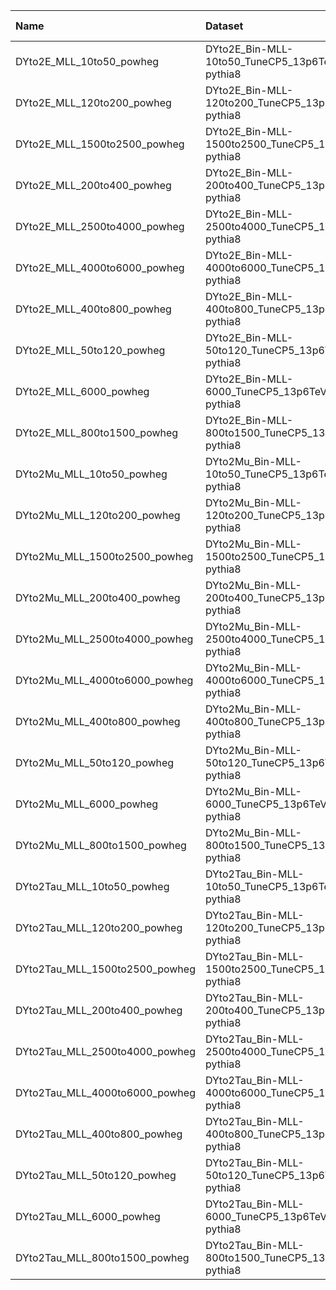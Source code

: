 | Name                           | Dataset                                                    | Root Status                      | NanoV15 Status                       | Chained Request                                                                                                                                                                                                         | RunIII2024Summer24 Root Request     |
|:-------------------------------|:-----------------------------------------------------------|:---------------------------------|:-------------------------------------|:------------------------------------------------------------------------------------------------------------------------------------------------------------------------------------------------------------------------|:------------------------------------|
| DYto2E_MLL_10to50_powheg       | DYto2E_Bin-MLL-10to50_TuneCP5_13p6TeV_powheg-pythia8       | $${\color{green}\textbf{DONE}}$$ | $${\color{green}\textbf{DONE}}$$     | [here](https://cms-pdmv-prod.web.cern.ch/mcm/requests?page=0&member_of_chain=GEN-chain_RunIII2024Summer24wmLHEGS_flowRunIII2024Summer24DRPremix_flowRunIII2024Summer24MiniAODv6_flowRunIII2024Summer24NanoAODv15-00018) | GEN-RunIII2024Summer24wmLHEGS-00017 |
| DYto2E_MLL_120to200_powheg     | DYto2E_Bin-MLL-120to200_TuneCP5_13p6TeV_powheg-pythia8     | $${\color{green}\textbf{DONE}}$$ | $${\color{green}\textbf{DONE}}$$     | [here](https://cms-pdmv-prod.web.cern.ch/mcm/requests?page=0&member_of_chain=GEN-chain_RunIII2024Summer24wmLHEGS_flowRunIII2024Summer24DRPremix_flowRunIII2024Summer24MiniAODv6_flowRunIII2024Summer24NanoAODv15-00026) | GEN-RunIII2024Summer24wmLHEGS-00025 |
| DYto2E_MLL_1500to2500_powheg   | DYto2E_Bin-MLL-1500to2500_TuneCP5_13p6TeV_powheg-pythia8   | $${\color{green}\textbf{DONE}}$$ | $${\color{green}\textbf{DONE}}$$     | [here](https://cms-pdmv-prod.web.cern.ch/mcm/requests?page=0&member_of_chain=GEN-chain_RunIII2024Summer24wmLHEGS_flowRunIII2024Summer24DRPremix_flowRunIII2024Summer24MiniAODv6_flowRunIII2024Summer24NanoAODv15-00022) | GEN-RunIII2024Summer24wmLHEGS-00021 |
| DYto2E_MLL_200to400_powheg     | DYto2E_Bin-MLL-200to400_TuneCP5_13p6TeV_powheg-pythia8     | $${\color{green}\textbf{DONE}}$$ | $${\color{green}\textbf{DONE}}$$     | [here](https://cms-pdmv-prod.web.cern.ch/mcm/requests?page=0&member_of_chain=GEN-chain_RunIII2024Summer24wmLHEGS_flowRunIII2024Summer24DRPremix_flowRunIII2024Summer24MiniAODv6_flowRunIII2024Summer24NanoAODv15-00027) | GEN-RunIII2024Summer24wmLHEGS-00026 |
| DYto2E_MLL_2500to4000_powheg   | DYto2E_Bin-MLL-2500to4000_TuneCP5_13p6TeV_powheg-pythia8   | $${\color{green}\textbf{DONE}}$$ | $${\color{green}\textbf{DONE}}$$     | [here](https://cms-pdmv-prod.web.cern.ch/mcm/requests?page=0&member_of_chain=GEN-chain_RunIII2024Summer24wmLHEGS_flowRunIII2024Summer24DRPremix_flowRunIII2024Summer24MiniAODv6_flowRunIII2024Summer24NanoAODv15-00023) | GEN-RunIII2024Summer24wmLHEGS-00022 |
| DYto2E_MLL_4000to6000_powheg   | DYto2E_Bin-MLL-4000to6000_TuneCP5_13p6TeV_powheg-pythia8   | $${\color{green}\textbf{DONE}}$$ | $${\color{green}\textbf{DONE}}$$     | [here](https://cms-pdmv-prod.web.cern.ch/mcm/requests?page=0&member_of_chain=GEN-chain_RunIII2024Summer24wmLHEGS_flowRunIII2024Summer24DRPremix_flowRunIII2024Summer24MiniAODv6_flowRunIII2024Summer24NanoAODv15-00024) | GEN-RunIII2024Summer24wmLHEGS-00023 |
| DYto2E_MLL_400to800_powheg     | DYto2E_Bin-MLL-400to800_TuneCP5_13p6TeV_powheg-pythia8     | $${\color{green}\textbf{DONE}}$$ | $${\color{green}\textbf{DONE}}$$     | [here](https://cms-pdmv-prod.web.cern.ch/mcm/requests?page=0&member_of_chain=GEN-chain_RunIII2024Summer24wmLHEGS_flowRunIII2024Summer24DRPremix_flowRunIII2024Summer24MiniAODv6_flowRunIII2024Summer24NanoAODv15-00020) | GEN-RunIII2024Summer24wmLHEGS-00019 |
| DYto2E_MLL_50to120_powheg      | DYto2E_Bin-MLL-50to120_TuneCP5_13p6TeV_powheg-pythia8      | $${\color{green}\textbf{DONE}}$$ | $${\color{green}\textbf{DONE}}$$     | [here](https://cms-pdmv-prod.web.cern.ch/mcm/requests?page=0&member_of_chain=GEN-chain_RunIII2024Summer24wmLHEGS_flowRunIII2024Summer24DRPremix_flowRunIII2024Summer24MiniAODv6_flowRunIII2024Summer24NanoAODv15-00019) | GEN-RunIII2024Summer24wmLHEGS-00018 |
| DYto2E_MLL_6000_powheg         | DYto2E_Bin-MLL-6000_TuneCP5_13p6TeV_powheg-pythia8         | $${\color{green}\textbf{DONE}}$$ | $${\color{green}\textbf{DONE}}$$     | [here](https://cms-pdmv-prod.web.cern.ch/mcm/requests?page=0&member_of_chain=GEN-chain_RunIII2024Summer24wmLHEGS_flowRunIII2024Summer24DRPremix_flowRunIII2024Summer24MiniAODv6_flowRunIII2024Summer24NanoAODv15-00025) | GEN-RunIII2024Summer24wmLHEGS-00024 |
| DYto2E_MLL_800to1500_powheg    | DYto2E_Bin-MLL-800to1500_TuneCP5_13p6TeV_powheg-pythia8    | $${\color{green}\textbf{DONE}}$$ | $${\color{green}\textbf{DONE}}$$     | [here](https://cms-pdmv-prod.web.cern.ch/mcm/requests?page=0&member_of_chain=GEN-chain_RunIII2024Summer24wmLHEGS_flowRunIII2024Summer24DRPremix_flowRunIII2024Summer24MiniAODv6_flowRunIII2024Summer24NanoAODv15-00021) | GEN-RunIII2024Summer24wmLHEGS-00020 |
| DYto2Mu_MLL_10to50_powheg      | DYto2Mu_Bin-MLL-10to50_TuneCP5_13p6TeV_powheg-pythia8      | $${\color{green}\textbf{DONE}}$$ | $${\color{green}\textbf{DONE}}$$     | [here](https://cms-pdmv-prod.web.cern.ch/mcm/requests?page=0&member_of_chain=GEN-chain_RunIII2024Summer24wmLHEGS_flowRunIII2024Summer24DRPremix_flowRunIII2024Summer24MiniAODv6_flowRunIII2024Summer24NanoAODv15-00013) | GEN-RunIII2024Summer24wmLHEGS-00012 |
| DYto2Mu_MLL_120to200_powheg    | DYto2Mu_Bin-MLL-120to200_TuneCP5_13p6TeV_powheg-pythia8    | $${\color{green}\textbf{DONE}}$$ | $${\color{green}\textbf{DONE}}$$     | [here](https://cms-pdmv-prod.web.cern.ch/mcm/requests?page=0&member_of_chain=GEN-chain_RunIII2024Summer24wmLHEGS_flowRunIII2024Summer24DRPremix_flowRunIII2024Summer24MiniAODv6_flowRunIII2024Summer24NanoAODv15-00008) | GEN-RunIII2024Summer24wmLHEGS-00007 |
| DYto2Mu_MLL_1500to2500_powheg  | DYto2Mu_Bin-MLL-1500to2500_TuneCP5_13p6TeV_powheg-pythia8  | $${\color{green}\textbf{DONE}}$$ | $${\color{green}\textbf{DONE}}$$     | [here](https://cms-pdmv-prod.web.cern.ch/mcm/requests?page=0&member_of_chain=GEN-chain_RunIII2024Summer24wmLHEGS_flowRunIII2024Summer24DRPremix_flowRunIII2024Summer24MiniAODv6_flowRunIII2024Summer24NanoAODv15-00015) | GEN-RunIII2024Summer24wmLHEGS-00014 |
| DYto2Mu_MLL_200to400_powheg    | DYto2Mu_Bin-MLL-200to400_TuneCP5_13p6TeV_powheg-pythia8    | $${\color{green}\textbf{DONE}}$$ | $${\color{green}\textbf{DONE}}$$     | [here](https://cms-pdmv-prod.web.cern.ch/mcm/requests?page=0&member_of_chain=GEN-chain_RunIII2024Summer24wmLHEGS_flowRunIII2024Summer24DRPremix_flowRunIII2024Summer24MiniAODv6_flowRunIII2024Summer24NanoAODv15-00009) | GEN-RunIII2024Summer24wmLHEGS-00008 |
| DYto2Mu_MLL_2500to4000_powheg  | DYto2Mu_Bin-MLL-2500to4000_TuneCP5_13p6TeV_powheg-pythia8  | $${\color{green}\textbf{DONE}}$$ | $${\color{green}\textbf{DONE}}$$     | [here](https://cms-pdmv-prod.web.cern.ch/mcm/requests?page=0&member_of_chain=GEN-chain_RunIII2024Summer24wmLHEGS_flowRunIII2024Summer24DRPremix_flowRunIII2024Summer24MiniAODv6_flowRunIII2024Summer24NanoAODv15-00016) | GEN-RunIII2024Summer24wmLHEGS-00015 |
| DYto2Mu_MLL_4000to6000_powheg  | DYto2Mu_Bin-MLL-4000to6000_TuneCP5_13p6TeV_powheg-pythia8  | $${\color{green}\textbf{DONE}}$$ | $${\color{green}\textbf{DONE}}$$     | [here](https://cms-pdmv-prod.web.cern.ch/mcm/requests?page=0&member_of_chain=GEN-chain_RunIII2024Summer24wmLHEGS_flowRunIII2024Summer24DRPremix_flowRunIII2024Summer24MiniAODv6_flowRunIII2024Summer24NanoAODv15-00012) | GEN-RunIII2024Summer24wmLHEGS-00011 |
| DYto2Mu_MLL_400to800_powheg    | DYto2Mu_Bin-MLL-400to800_TuneCP5_13p6TeV_powheg-pythia8    | $${\color{green}\textbf{DONE}}$$ | $${\color{green}\textbf{DONE}}$$     | [here](https://cms-pdmv-prod.web.cern.ch/mcm/requests?page=0&member_of_chain=GEN-chain_RunIII2024Summer24wmLHEGS_flowRunIII2024Summer24DRPremix_flowRunIII2024Summer24MiniAODv6_flowRunIII2024Summer24NanoAODv15-00010) | GEN-RunIII2024Summer24wmLHEGS-00009 |
| DYto2Mu_MLL_50to120_powheg     | DYto2Mu_Bin-MLL-50to120_TuneCP5_13p6TeV_powheg-pythia8     | $${\color{green}\textbf{DONE}}$$ | $${\color{blue}\textbf{SUBMITTED}}$$ | [here](https://cms-pdmv-prod.web.cern.ch/mcm/requests?page=0&member_of_chain=GEN-chain_RunIII2024Summer24wmLHEGS_flowRunIII2024Summer24DRPremix_flowRunIII2024Summer24MiniAODv6_flowRunIII2024Summer24NanoAODv15-00014) | GEN-RunIII2024Summer24wmLHEGS-00013 |
| DYto2Mu_MLL_6000_powheg        | DYto2Mu_Bin-MLL-6000_TuneCP5_13p6TeV_powheg-pythia8        | $${\color{green}\textbf{DONE}}$$ | $${\color{green}\textbf{DONE}}$$     | [here](https://cms-pdmv-prod.web.cern.ch/mcm/requests?page=0&member_of_chain=GEN-chain_RunIII2024Summer24wmLHEGS_flowRunIII2024Summer24DRPremix_flowRunIII2024Summer24MiniAODv6_flowRunIII2024Summer24NanoAODv15-00017) | GEN-RunIII2024Summer24wmLHEGS-00016 |
| DYto2Mu_MLL_800to1500_powheg   | DYto2Mu_Bin-MLL-800to1500_TuneCP5_13p6TeV_powheg-pythia8   | $${\color{green}\textbf{DONE}}$$ | $${\color{green}\textbf{DONE}}$$     | [here](https://cms-pdmv-prod.web.cern.ch/mcm/requests?page=0&member_of_chain=GEN-chain_RunIII2024Summer24wmLHEGS_flowRunIII2024Summer24DRPremix_flowRunIII2024Summer24MiniAODv6_flowRunIII2024Summer24NanoAODv15-00011) | GEN-RunIII2024Summer24wmLHEGS-00010 |
| DYto2Tau_MLL_10to50_powheg     | DYto2Tau_Bin-MLL-10to50_TuneCP5_13p6TeV_powheg-pythia8     | $${\color{green}\textbf{DONE}}$$ | $${\color{green}\textbf{DONE}}$$     | [here](https://cms-pdmv-prod.web.cern.ch/mcm/requests?page=0&member_of_chain=GEN-chain_RunIII2024Summer24wmLHEGS_flowRunIII2024Summer24DRPremix_flowRunIII2024Summer24MiniAODv6_flowRunIII2024Summer24NanoAODv15-00037) | GEN-RunIII2024Summer24wmLHEGS-00036 |
| DYto2Tau_MLL_120to200_powheg   | DYto2Tau_Bin-MLL-120to200_TuneCP5_13p6TeV_powheg-pythia8   | $${\color{green}\textbf{DONE}}$$ | $${\color{green}\textbf{DONE}}$$     | [here](https://cms-pdmv-prod.web.cern.ch/mcm/requests?page=0&member_of_chain=GEN-chain_RunIII2024Summer24wmLHEGS_flowRunIII2024Summer24DRPremix_flowRunIII2024Summer24MiniAODv6_flowRunIII2024Summer24NanoAODv15-00028) | GEN-RunIII2024Summer24wmLHEGS-00027 |
| DYto2Tau_MLL_1500to2500_powheg | DYto2Tau_Bin-MLL-1500to2500_TuneCP5_13p6TeV_powheg-pythia8 | $${\color{green}\textbf{DONE}}$$ | $${\color{green}\textbf{DONE}}$$     | [here](https://cms-pdmv-prod.web.cern.ch/mcm/requests?page=0&member_of_chain=GEN-chain_RunIII2024Summer24wmLHEGS_flowRunIII2024Summer24DRPremix_flowRunIII2024Summer24MiniAODv6_flowRunIII2024Summer24NanoAODv15-00032) | GEN-RunIII2024Summer24wmLHEGS-00031 |
| DYto2Tau_MLL_200to400_powheg   | DYto2Tau_Bin-MLL-200to400_TuneCP5_13p6TeV_powheg-pythia8   | $${\color{green}\textbf{DONE}}$$ | $${\color{green}\textbf{DONE}}$$     | [here](https://cms-pdmv-prod.web.cern.ch/mcm/requests?page=0&member_of_chain=GEN-chain_RunIII2024Summer24wmLHEGS_flowRunIII2024Summer24DRPremix_flowRunIII2024Summer24MiniAODv6_flowRunIII2024Summer24NanoAODv15-00029) | GEN-RunIII2024Summer24wmLHEGS-00028 |
| DYto2Tau_MLL_2500to4000_powheg | DYto2Tau_Bin-MLL-2500to4000_TuneCP5_13p6TeV_powheg-pythia8 | $${\color{green}\textbf{DONE}}$$ | $${\color{green}\textbf{DONE}}$$     | [here](https://cms-pdmv-prod.web.cern.ch/mcm/requests?page=0&member_of_chain=GEN-chain_RunIII2024Summer24wmLHEGS_flowRunIII2024Summer24DRPremix_flowRunIII2024Summer24MiniAODv6_flowRunIII2024Summer24NanoAODv15-00033) | GEN-RunIII2024Summer24wmLHEGS-00032 |
| DYto2Tau_MLL_4000to6000_powheg | DYto2Tau_Bin-MLL-4000to6000_TuneCP5_13p6TeV_powheg-pythia8 | $${\color{green}\textbf{DONE}}$$ | $${\color{green}\textbf{DONE}}$$     | [here](https://cms-pdmv-prod.web.cern.ch/mcm/requests?page=0&member_of_chain=GEN-chain_RunIII2024Summer24wmLHEGS_flowRunIII2024Summer24DRPremix_flowRunIII2024Summer24MiniAODv6_flowRunIII2024Summer24NanoAODv15-00034) | GEN-RunIII2024Summer24wmLHEGS-00033 |
| DYto2Tau_MLL_400to800_powheg   | DYto2Tau_Bin-MLL-400to800_TuneCP5_13p6TeV_powheg-pythia8   | $${\color{green}\textbf{DONE}}$$ | $${\color{green}\textbf{DONE}}$$     | [here](https://cms-pdmv-prod.web.cern.ch/mcm/requests?page=0&member_of_chain=GEN-chain_RunIII2024Summer24wmLHEGS_flowRunIII2024Summer24DRPremix_flowRunIII2024Summer24MiniAODv6_flowRunIII2024Summer24NanoAODv15-00030) | GEN-RunIII2024Summer24wmLHEGS-00029 |
| DYto2Tau_MLL_50to120_powheg    | DYto2Tau_Bin-MLL-50to120_TuneCP5_13p6TeV_powheg-pythia8    | $${\color{green}\textbf{DONE}}$$ | $${\color{green}\textbf{DONE}}$$     | [here](https://cms-pdmv-prod.web.cern.ch/mcm/requests?page=0&member_of_chain=GEN-chain_RunIII2024Summer24wmLHEGS_flowRunIII2024Summer24DRPremix_flowRunIII2024Summer24MiniAODv6_flowRunIII2024Summer24NanoAODv15-00036) | GEN-RunIII2024Summer24wmLHEGS-00035 |
| DYto2Tau_MLL_6000_powheg       | DYto2Tau_Bin-MLL-6000_TuneCP5_13p6TeV_powheg-pythia8       | $${\color{green}\textbf{DONE}}$$ | $${\color{green}\textbf{DONE}}$$     | [here](https://cms-pdmv-prod.web.cern.ch/mcm/requests?page=0&member_of_chain=GEN-chain_RunIII2024Summer24wmLHEGS_flowRunIII2024Summer24DRPremix_flowRunIII2024Summer24MiniAODv6_flowRunIII2024Summer24NanoAODv15-00035) | GEN-RunIII2024Summer24wmLHEGS-00034 |
| DYto2Tau_MLL_800to1500_powheg  | DYto2Tau_Bin-MLL-800to1500_TuneCP5_13p6TeV_powheg-pythia8  | $${\color{green}\textbf{DONE}}$$ | $${\color{green}\textbf{DONE}}$$     | [here](https://cms-pdmv-prod.web.cern.ch/mcm/requests?page=0&member_of_chain=GEN-chain_RunIII2024Summer24wmLHEGS_flowRunIII2024Summer24DRPremix_flowRunIII2024Summer24MiniAODv6_flowRunIII2024Summer24NanoAODv15-00031) | GEN-RunIII2024Summer24wmLHEGS-00030 |
